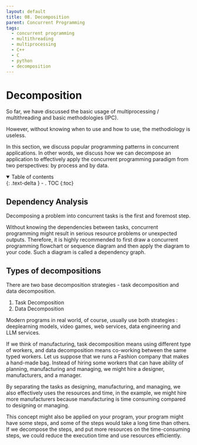 ```yaml
---
layout: default
title: 08. Decomposition
parent: Concurrent Programming
tags: 
  - concurrent programming
  - multithreading
  - multiprocessing
  - C++
  - C
  - python
  - decomposition
---
```


# Decomposition

So far, we have discussed the basic usage of multiprocessing / multithreading and basic methodologies (IPC).


However, without knowing when to use and how to use, the methodiology is useless.


In this section, we discuss popular programming patterns in concurrent applications. In other words, we discuss how we can decompose an application to effectively apply the concurrent programming paradigm from two perspectives: by process and by data.

<details open markdown="block">
  <summary>
    Table of contents
  </summary>
  {: .text-delta }
- . TOC
{:toc}
</details>


## Dependency Analysis

Decomposing a problem into concurrent tasks is the first and foremost step.

Without knowing the dependencies between tasks, concurrent programming might result in serious resource problems or unexpected outputs. Therefore, it is highly recommended to first draw a concurrent programming flowchart or sequence diagram and then apply the diagram to your code. Such a diagram is called a dependency graph.


## Types of decompositions

There are two base decomposition strategies - task decomposition and data decomposition.

1. Task Decomposition
2. Data Decomposition

Modern programs in real world, of course, usually use both strategies : deeplearning models, video games, web services, data engineering and LLM services. 

If we think of manufacturing, task decomposition means using different type of workers, and data decomposition means co-working between the same typed workers. Let us suppose that we runs a Fashion company that makes a hand-made bag. Instead of hiring some workers that can have ability of planning, manufacturing and managing, we might hire a designer, manufacturers, and a manager.

By separating the tasks as designing, manufacturing, and managing, we also effectively uses the resources and time, in the example, we might hire more manufacturers because manufacturing is time consuming compared to designing or managing.

This concept might also be applied on your program, your program might have some steps, and some of the steps would take a long time than others. If we decompose the steps, and put more resources on the time-consuming steps, we could reduce the execution time and use resources efficiently.
